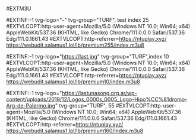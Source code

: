 #EXTM3U



#EXTINF:-1 tvg-logo="-" tvg-group="TURF", test index 25
#EXTVLCOPT:http-user-agent=Mozilla/5.0 (Windows NT 10.0; Win64; x64) AppleWebKit/537.36 (KHTML, like Gecko) Chrome/111.0.0.0 Safari/537.36 Edg/111.0.1661.43
#EXTVLCOPT:http-referrer=https://ntuplay.xyz/
https://webudit.salamus1.lol/lb/premium255/index.m3u8

#EXTINF:-1 tvg-logo="https://last.jpg" tvg-group="TURF",index 10
#EXTVLCOPT:http-user-agent=Mozilla/5.0 (Windows NT 10.0; Win64; x64) AppleWebKit/537.36 (KHTML, like Gecko) Chrome/111.0.0.0 Safari/537.36 Edg/111.0.1661.43
#EXTVLCOPT:http-referrer=https://ntuplay.xyz/
https://webudit.salamus1.lol/lb/premium10/index.m3u8


#EXTINF:-1 tvg-logo="https://lastunasong.org.ar/wp-content/uploads/2019/12/Logos_0000s_0005_Logo-Hipo%CC%81dromo-Arg-de-Palermo.jpg" tvg-group="TURF", 55
#EXTVLCOPT:http-user-agent=Mozilla/5.0 (Windows NT 10.0; Win64; x64) AppleWebKit/537.36 (KHTML, like Gecko) Chrome/111.0.0.0 Safari/537.36 Edg/111.0.1661.43
#EXTVLCOPT:http-referrer=https://ntuplay.xyz/
https://webudit.salamus1.lol/lb/premium160/index.m3u8




